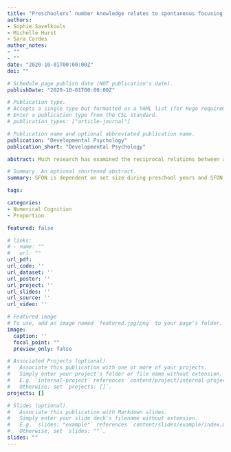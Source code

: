 ```yaml
---
title: "Preschoolers’ number knowledge relates to spontaneous focusing on number for small, but not large, sets"
authors:
- Sophie Savelkouls
- Michelle Hurst
- Sara Cordes
author_notes:
- ""
- ""
date: "2020-10-01T00:00:00Z"
doi: ""

# Schedule page publish date (NOT publication's date).
publishDate: "2020-10-01T00:00:00Z"

# Publication type.
# Accepts a single type but formatted as a YAML list (for Hugo requirements).
# Enter a publication type from the CSL standard.
# publication_types: ["article-journal"]

# Publication name and optional abbreviated publication name.
publication: "Developmental Psychology"
publication_short: "Developmental Psychology"

abstract: Much research has examined the reciprocal relations between a child’s spontaneous focus on number (SFON) in the preschool years and later mathematical achievement. However, this literature relies on several different tasks to assess SFON with distinct task demands, making it unclear to what extent these tasks measure the same underlying construct. Moreover, prior studies have investigated SFON in the context of small sets exclusively, but no work has explored whether children demonstrate SFON for large sets and how this relates to children’s math ability. In the current study, preschoolers were presented four distinct SFON tasks assessing their spontaneous attention to number for small (Experiment 1) and large (Experiment 2) sets of numbers. Results revealed performance across the four distinct SFON tasks was unrelated. Moreover, preschooler’s SFON for small sets (1–4 items) was significantly stronger than that for large sets (10–40 items), and analyses revealed that number knowledge was only associated with SFON for small sets and not large. Together, findings suggest that SFON may not be a set-size-independent construct and instead may hinge upon a child’s number knowledge, at least in the preschool years. The role of number language and how it relates to children’s SFON are discussed.

# Summary. An optional shortened abstract.
summary: SFON is dependent on set size during preschool years and SFON tasks show unrelated performance to one another.

tags:

categories:
- Numerical Cognition
- Proportion

featured: false

# links:
# - name: ""
#   url: ""
url_pdf: 
url_code: ''
url_dataset: ''
url_poster: ''
url_project: ''
url_slides: ''
url_source: ''
url_video: ''

# Featured image
# To use, add an image named `featured.jpg/png` to your page's folder. 
image:
  caption: ''
  focal_point: ""
  preview_only: false

# Associated Projects (optional).
#   Associate this publication with one or more of your projects.
#   Simply enter your project's folder or file name without extension.
#   E.g. `internal-project` references `content/project/internal-project/index.md`.
#   Otherwise, set `projects: []`.
projects: []

# Slides (optional).
#   Associate this publication with Markdown slides.
#   Simply enter your slide deck's filename without extension.
#   E.g. `slides: "example"` references `content/slides/example/index.md`.
#   Otherwise, set `slides: ""`.
slides: ""
---
```



